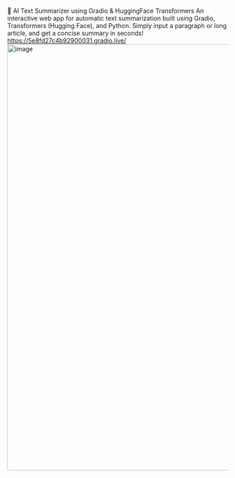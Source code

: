 📝 AI Text Summarizer using Gradio & HuggingFace Transformers
An interactive web app for automatic text summarization built using Gradio, Transformers (Hugging Face), and Python. Simply input a paragraph or long article, and get a concise summary in seconds!
https://5e8fd27c4b92900031.gradio.live/
<img width="1917" height="973" alt="image" src="https://github.com/user-attachments/assets/4fe36d66-04a0-492a-91c7-e63ab32bfa55" />
